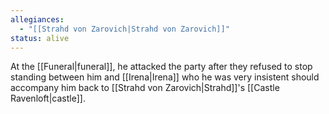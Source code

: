 ```yaml
---
allegiances:
  - "[[Strahd von Zarovich|Strahd von Zarovich]]"
status: alive
---
```



At the [[Funeral|funeral]], he attacked the party after they refused to stop standing between him and [[Irena|Irena]] who he was very insistent should accompany him back to [[Strahd von Zarovich|Strahd]]'s [[Castle Ravenloft|castle]].